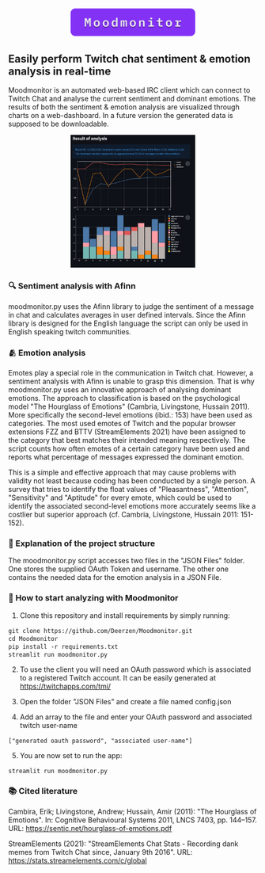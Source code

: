 <div align=center>
<img src="https://raw.githubusercontent.com/Deerzen/Moodmonitor/main/logo.png" width="50%" height="50%">
</div>

## Easily perform Twitch chat sentiment & emotion analysis in real-time

 Moodmonitor is an automated web-based IRC client which can connect to Twitch Chat and
 analyse the current sentiment and dominant emotions. The results of both
 the sentiment & emotion  analysis are visualized through charts on a web-dashboard.
 In a future version the generated data is supposed to be downloadable.

<div align=center>
<img src="https://raw.githubusercontent.com/Deerzen/Moodmonitor/main/preview.PNG" width="50%" height="50%">
</div>

### 🔍 Sentiment analysis with Afinn
 moodmonitor.py uses the Afinn library to judge the sentiment of
 a message in chat and calculates averages in user defined intervals.
 Since the Afinn library is designed for the English language the script
 can only be used in English speaking twitch communities.

### 🫂 Emotion analysis
 Emotes play a special role in the communication in Twitch chat.
 However, a sentiment analysis with Afinn is unable to grasp this dimension.
 That is why moodmonitor.py uses an innovative approach of analysing
 dominant emotions. The approach to classification is based on the
 psychological model "The Hourglass of Emotions" (Cambria, Livingstone, Hussain 2011).
 More specifically the second-level emotions (ibid.: 153) have been used
 as categories. The most used emotes of Twitch and the popular browser extensions
 FZZ and BTTV (StreamElements 2021) have been assigned to the category that
 best matches their intended meaning respectively.
 The script counts how often emotes of a certain category have been used and
 reports what percentage of messages expressed the dominant emotion.
 
 This is a simple and effective approach that may cause problems with validity
 not least because coding has been conducted by a single person. A survey that
 tries to identify the float values of "Pleasantness", "Attention", "Sensitivity"
 and "Aptitude" for every emote, which could be used to identify the associated
 second-level emotions more accurately seems like a costlier but superior approach
 (cf. Cambria, Livingstone, Hussain 2011: 151-152).

### 📂 Explanation of the project structure
 The moodmonitor.py script accesses two files in the "JSON Files" folder.
 One stores the supplied OAuth Token and username. The other one contains the 
 needed data for the emotion analysis in a JSON File.

### 🛫 How to start analyzing with Moodmonitor
1. Clone this repository and install requirements by simply running:

```
git clone https://github.com/Deerzen/Moodmonitor.git
cd Moodmonitor
pip install -r requirements.txt
streamlit run moodmonitor.py
```
2. To use the client you will need an OAuth password which is associated to
a registered Twitch account. It can be easily generated at https://twitchapps.com/tmi/

3. Open the folder "JSON Files" and create a file named config.json

4. Add an array to the file and enter your OAuth password and associated
twitch user-name

```
["generated oauth password", "associated user-name"]
```

5. You are now set to run the app:

```
streamlit run moodmonitor.py
```

### 📚 Cited literature
 Cambira, Erik; Livingstone, Andrew; Hussain, Amir (2011): "The Hourglass of Emotions".
 In: Cognitive Behavioural Systems 2011, LNCS 7403, pp. 144–157.
 URL: https://sentic.net/hourglass-of-emotions.pdf

 StreamElements (2021): "StreamElements Chat Stats - Recording dank memes from
 Twitch Chat since, January 9th 2016". URL: https://stats.streamelements.com/c/global

